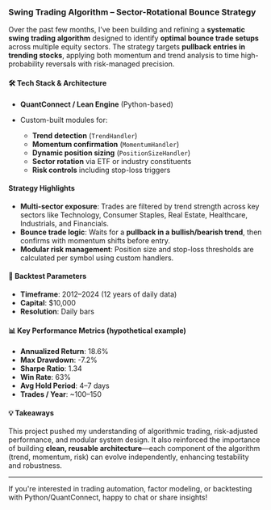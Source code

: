 ### Swing Trading Algorithm – Sector-Rotational Bounce Strategy

Over the past few months, I’ve been building and refining a **systematic swing trading algorithm** designed to identify **optimal bounce trade setups** across multiple equity sectors. The strategy targets **pullback entries in trending stocks**, applying both momentum and trend analysis to time high-probability reversals with risk-managed precision.

#### 🛠️ Tech Stack & Architecture

- **QuantConnect / Lean Engine** (Python-based)
- Custom-built modules for:

  - **Trend detection** (`TrendHandler`)
  - **Momentum confirmation** (`MomentumHandler`)
  - **Dynamic position sizing** (`PositionSizeHandler`)
  - **Sector rotation** via ETF or industry constituents
  - **Risk controls** including stop-loss triggers

#### Strategy Highlights

- **Multi-sector exposure**: Trades are filtered by trend strength across key sectors like Technology, Consumer Staples, Real Estate, Healthcare, Industrials, and Financials.
- **Bounce trade logic**: Waits for a **pullback in a bullish/bearish trend**, then confirms with momentum shifts before entry.
- **Modular risk management**: Position size and stop-loss thresholds are calculated per symbol using custom handlers.

#### 🧪 Backtest Parameters

- **Timeframe**: 2012–2024 (12 years of daily data)
- **Capital**: \$10,000
- **Resolution**: Daily bars

#### 📊 Key Performance Metrics (hypothetical example)

- **Annualized Return**: 18.6%
- **Max Drawdown**: -7.2%
- **Sharpe Ratio**: 1.34
- **Win Rate**: 63%
- **Avg Hold Period**: 4–7 days
- **Trades / Year**: \~100–150

#### 💡 Takeaways

This project pushed my understanding of algorithmic trading, risk-adjusted performance, and modular system design. It also reinforced the importance of building **clean, reusable architecture**—each component of the algorithm (trend, momentum, risk) can evolve independently, enhancing testability and robustness.

---

If you're interested in trading automation, factor modeling, or backtesting with Python/QuantConnect, happy to chat or share insights!
